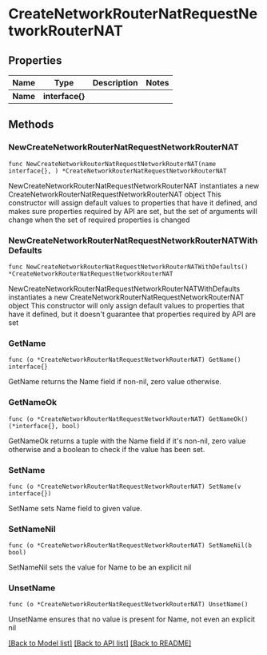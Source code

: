 # CreateNetworkRouterNatRequestNetworkRouterNAT

## Properties

Name | Type | Description | Notes
------------ | ------------- | ------------- | -------------
**Name** | **interface{}** |  | 

## Methods

### NewCreateNetworkRouterNatRequestNetworkRouterNAT

`func NewCreateNetworkRouterNatRequestNetworkRouterNAT(name interface{}, ) *CreateNetworkRouterNatRequestNetworkRouterNAT`

NewCreateNetworkRouterNatRequestNetworkRouterNAT instantiates a new CreateNetworkRouterNatRequestNetworkRouterNAT object
This constructor will assign default values to properties that have it defined,
and makes sure properties required by API are set, but the set of arguments
will change when the set of required properties is changed

### NewCreateNetworkRouterNatRequestNetworkRouterNATWithDefaults

`func NewCreateNetworkRouterNatRequestNetworkRouterNATWithDefaults() *CreateNetworkRouterNatRequestNetworkRouterNAT`

NewCreateNetworkRouterNatRequestNetworkRouterNATWithDefaults instantiates a new CreateNetworkRouterNatRequestNetworkRouterNAT object
This constructor will only assign default values to properties that have it defined,
but it doesn't guarantee that properties required by API are set

### GetName

`func (o *CreateNetworkRouterNatRequestNetworkRouterNAT) GetName() interface{}`

GetName returns the Name field if non-nil, zero value otherwise.

### GetNameOk

`func (o *CreateNetworkRouterNatRequestNetworkRouterNAT) GetNameOk() (*interface{}, bool)`

GetNameOk returns a tuple with the Name field if it's non-nil, zero value otherwise
and a boolean to check if the value has been set.

### SetName

`func (o *CreateNetworkRouterNatRequestNetworkRouterNAT) SetName(v interface{})`

SetName sets Name field to given value.


### SetNameNil

`func (o *CreateNetworkRouterNatRequestNetworkRouterNAT) SetNameNil(b bool)`

 SetNameNil sets the value for Name to be an explicit nil

### UnsetName
`func (o *CreateNetworkRouterNatRequestNetworkRouterNAT) UnsetName()`

UnsetName ensures that no value is present for Name, not even an explicit nil

[[Back to Model list]](../README.md#documentation-for-models) [[Back to API list]](../README.md#documentation-for-api-endpoints) [[Back to README]](../README.md)


